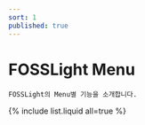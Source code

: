 ```yaml
---
sort: 1
published: true
---
```

# FOSSLight Menu

```note
FOSSLight의 Menu별 기능을 소개합니다.
```
{% include list.liquid all=true %}
